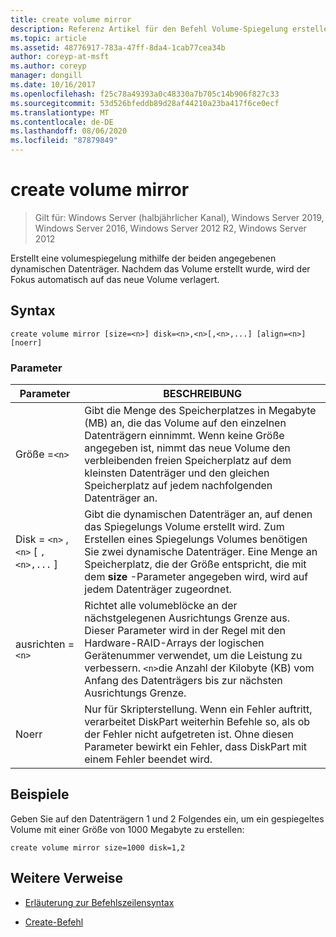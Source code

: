 ```yaml
---
title: create volume mirror
description: Referenz Artikel für den Befehl Volume-Spiegelung erstellen, mit dem eine volumespiegelung mithilfe der beiden angegebenen dynamischen Datenträger erstellt wird.
ms.topic: article
ms.assetid: 48776917-783a-47ff-8da4-1cab77cea34b
author: coreyp-at-msft
ms.author: coreyp
manager: dongill
ms.date: 10/16/2017
ms.openlocfilehash: f25c78a49393a0c48330a7b705c14b906f827c33
ms.sourcegitcommit: 53d526bfeddb89d28af44210a23ba417f6ce0ecf
ms.translationtype: MT
ms.contentlocale: de-DE
ms.lasthandoff: 08/06/2020
ms.locfileid: "87879849"
---
```

# <a name="create-volume-mirror"></a>create volume mirror

> Gilt für: Windows Server (halbjährlicher Kanal), Windows Server 2019, Windows Server 2016, Windows Server 2012 R2, Windows Server 2012

Erstellt eine volumespiegelung mithilfe der beiden angegebenen dynamischen Datenträger. Nachdem das Volume erstellt wurde, wird der Fokus automatisch auf das neue Volume verlagert.

## <a name="syntax"></a>Syntax

```
create volume mirror [size=<n>] disk=<n>,<n>[,<n>,...] [align=<n>] [noerr]
```

### <a name="parameters"></a>Parameter

| Parameter | BESCHREIBUNG |
| --------- | ----------- |
| Größe =`<n>` | Gibt die Menge des Speicherplatzes in Megabyte (MB) an, die das Volume auf den einzelnen Datenträgern einnimmt. Wenn keine Größe angegeben ist, nimmt das neue Volume den verbleibenden freien Speicherplatz auf dem kleinsten Datenträger und den gleichen Speicherplatz auf jedem nachfolgenden Datenträger an. |
| Disk = `<n>` , `<n>` [ `,<n>,...` ] | Gibt die dynamischen Datenträger an, auf denen das Spiegelungs Volume erstellt wird. Zum Erstellen eines Spiegelungs Volumes benötigen Sie zwei dynamische Datenträger. Eine Menge an Speicherplatz, die der Größe entspricht, die mit dem **size** -Parameter angegeben wird, wird auf jedem Datenträger zugeordnet. |
| ausrichten =`<n>` | Richtet alle volumeblöcke an der nächstgelegenen Ausrichtungs Grenze aus. Dieser Parameter wird in der Regel mit den Hardware-RAID-Arrays der logischen Gerätenummer verwendet, um die Leistung zu verbessern. `<n>`die Anzahl der Kilobyte (KB) vom Anfang des Datenträgers bis zur nächsten Ausrichtungs Grenze. |
| Noerr | Nur für Skripterstellung. Wenn ein Fehler auftritt, verarbeitet DiskPart weiterhin Befehle so, als ob der Fehler nicht aufgetreten ist. Ohne diesen Parameter bewirkt ein Fehler, dass DiskPart mit einem Fehler beendet wird. |

## <a name="examples"></a>Beispiele

Geben Sie auf den Datenträgern 1 und 2 Folgendes ein, um ein gespiegeltes Volume mit einer Größe von 1000 Megabyte zu erstellen:

```
create volume mirror size=1000 disk=1,2
```

## <a name="additional-references"></a>Weitere Verweise

- [Erläuterung zur Befehlszeilensyntax](command-line-syntax-key.md)

- [Create-Befehl](create.md)

